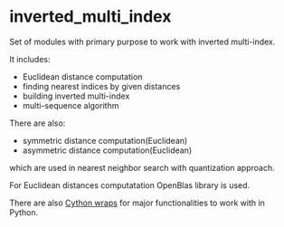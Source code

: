 # inverted_multi_index
Set of modules with primary purpose to work with inverted multi-index.

It includes:
- Euclidean distance computation
- finding nearest indices by given distances
- building inverted multi-index
- multi-sequence algorithm

There are also:
- symmetric distance computation(Euclidean)
- asymmetric distance computation(Euclidean)

which are used in nearest neighbor search with quantization approach.

For Euclidean distances computatation OpenBlas library is used.

There are also [Cython wraps](python_wrap) for major functionalities to work with in Python.
